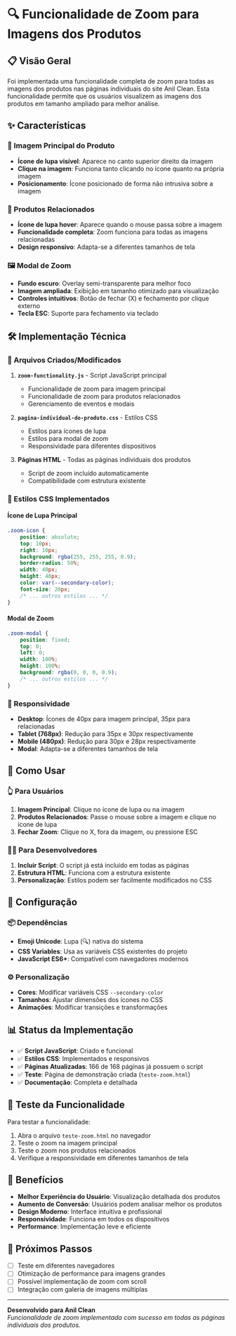 # 🔍 Funcionalidade de Zoom para Imagens dos Produtos

## 📋 Visão Geral

Foi implementada uma funcionalidade completa de zoom para todas as imagens dos produtos nas páginas individuais do site Anil Clean. Esta funcionalidade permite que os usuários visualizem as imagens dos produtos em tamanho ampliado para melhor análise.

## ✨ Características

### 🎯 Imagem Principal do Produto
- **Ícone de lupa visível**: Aparece no canto superior direito da imagem
- **Clique na imagem**: Funciona tanto clicando no ícone quanto na própria imagem
- **Posicionamento**: Ícone posicionado de forma não intrusiva sobre a imagem

### 🔗 Produtos Relacionados
- **Ícone de lupa hover**: Aparece quando o mouse passa sobre a imagem
- **Funcionalidade completa**: Zoom funciona para todas as imagens relacionadas
- **Design responsivo**: Adapta-se a diferentes tamanhos de tela

### 🖼️ Modal de Zoom
- **Fundo escuro**: Overlay semi-transparente para melhor foco
- **Imagem ampliada**: Exibição em tamanho otimizado para visualização
- **Controles intuitivos**: Botão de fechar (X) e fechamento por clique externo
- **Tecla ESC**: Suporte para fechamento via teclado

## 🛠️ Implementação Técnica

### 📁 Arquivos Criados/Modificados

1. **`zoom-functionality.js`** - Script JavaScript principal
   - Funcionalidade de zoom para imagem principal
   - Funcionalidade de zoom para produtos relacionados
   - Gerenciamento de eventos e modais

2. **`pagina-individual-do-produto.css`** - Estilos CSS
   - Estilos para ícones de lupa
   - Estilos para modal de zoom
   - Responsividade para diferentes dispositivos

3. **Páginas HTML** - Todas as páginas individuais dos produtos
   - Script de zoom incluído automaticamente
   - Compatibilidade com estrutura existente

### 🎨 Estilos CSS Implementados

#### Ícone de Lupa Principal
```css
.zoom-icon {
    position: absolute;
    top: 10px;
    right: 10px;
    background: rgba(255, 255, 255, 0.9);
    border-radius: 50%;
    width: 40px;
    height: 40px;
    color: var(--secondary-color);
    font-size: 20px;
    /* ... outros estilos ... */
}
```

#### Modal de Zoom
```css
.zoom-modal {
    position: fixed;
    top: 0;
    left: 0;
    width: 100%;
    height: 100%;
    background: rgba(0, 0, 0, 0.9);
    /* ... outros estilos ... */
}
```

### 📱 Responsividade

- **Desktop**: Ícones de 40px para imagem principal, 35px para relacionadas
- **Tablet (768px)**: Redução para 35px e 30px respectivamente
- **Mobile (480px)**: Redução para 30px e 28px respectivamente
- **Modal**: Adapta-se a diferentes tamanhos de tela

## 🚀 Como Usar

### 👆 Para Usuários
1. **Imagem Principal**: Clique no ícone de lupa ou na imagem
2. **Produtos Relacionados**: Passe o mouse sobre a imagem e clique no ícone de lupa
3. **Fechar Zoom**: Clique no X, fora da imagem, ou pressione ESC

### 👨‍💻 Para Desenvolvedores
1. **Incluir Script**: O script já está incluído em todas as páginas
2. **Estrutura HTML**: Funciona com a estrutura existente
3. **Personalização**: Estilos podem ser facilmente modificados no CSS

## 🔧 Configuração

### 📦 Dependências
- **Emoji Unicode**: Lupa (🔍) nativa do sistema
- **CSS Variables**: Usa as variáveis CSS existentes do projeto
- **JavaScript ES6+**: Compatível com navegadores modernos

### ⚙️ Personalização
- **Cores**: Modificar variáveis CSS `--secondary-color`
- **Tamanhos**: Ajustar dimensões dos ícones no CSS
- **Animações**: Modificar transições e transformações

## 📊 Status da Implementação

- ✅ **Script JavaScript**: Criado e funcional
- ✅ **Estilos CSS**: Implementados e responsivos
- ✅ **Páginas Atualizadas**: 166 de 168 páginas já possuem o script
- ✅ **Teste**: Página de demonstração criada (`teste-zoom.html`)
- ✅ **Documentação**: Completa e detalhada

## 🧪 Teste da Funcionalidade

Para testar a funcionalidade:
1. Abra o arquivo `teste-zoom.html` no navegador
2. Teste o zoom na imagem principal
3. Teste o zoom nos produtos relacionados
4. Verifique a responsividade em diferentes tamanhos de tela

## 🎯 Benefícios

- **Melhor Experiência do Usuário**: Visualização detalhada dos produtos
- **Aumento de Conversão**: Usuários podem analisar melhor os produtos
- **Design Moderno**: Interface intuitiva e profissional
- **Responsividade**: Funciona em todos os dispositivos
- **Performance**: Implementação leve e eficiente

## 🔮 Próximos Passos

- [ ] Teste em diferentes navegadores
- [ ] Otimização de performance para imagens grandes
- [ ] Possível implementação de zoom com scroll
- [ ] Integração com galeria de imagens múltiplas

---

**Desenvolvido para Anil Clean**  
*Funcionalidade de zoom implementada com sucesso em todas as páginas individuais dos produtos.*
